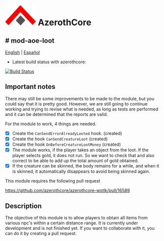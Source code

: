 # ![logo](https://raw.githubusercontent.com/azerothcore/azerothcore.github.io/master/images/logo-github.png) AzerothCore

## # mod-aoe-loot

[English](README.md) | [Español](README_ES.md)

- Latest build status with azerothcore:

[![Build Status](https://github.com/azerothcore/mod-aoe-loot/workflows/core-build/badge.svg?branch=master&event=push)](https://github.com/azerothcore/mod-aoe-loot)

## Important notes

There may still be some improvements to be made to the module, but you could say that it is pretty good. However, we are still going to continue working and trying to revise what is needed, as long as tests are performed and it can be determined that the reports are valid.

For the module to work, 4 things are needed.
- [x] Create the `CanSendErrorAlreadyLooted` hook. (created)
- [x] Create the hook `CanSendCreatureLoot` (created)
- [x] Create the hook `OnBeforeCreatureLootMoney` (created)
- [x] The module works, if the player takes an object from the loot. If the player selects gold, it does not run. So we want to check that and also correct to be able to add up the total amount of gold obtained.
- [x] If the creature can be skinned, the body remains for a while, and when it is skinned, it automatically disappears to avoid being skinned again.

This module requires the following pull request

https://github.com/azerothcore/azerothcore-wotlk/pull/16589

## Description

The objective of this module is to allow players to obtain all items from various npc's within a certain distance range. It is currently under development and is not finished yet. If you want to collaborate with it, you can do it by creating a pull request.
